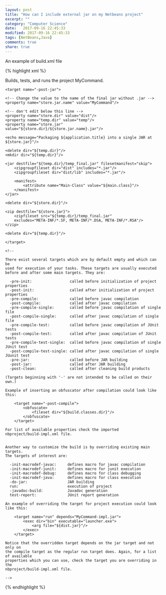 ```yaml
--- 
layout: post
title: "How can I include external jar on my Netbeans project"
excerpt: ""
category: "Computer Science"
date:   2017-09-16 22:45:33
modified: 2017-09-16 22:45:33
tags: [NetBeans,Java]
comments: true
share: true
---
```


An example of build.xml file

{% highlight xml %} 
<?xml version="1.0" encoding="UTF-8"?>
<!-- You may freely edit this file. See commented blocks below for -->
<!-- some examples of how to customize the build. -->
<!-- (If you delete it and reopen the project it will be recreated.) -->
<!-- By default, only the Clean and Build commands use this build script. -->
<!-- Commands such as Run, Debug, and Test only use this build script if -->
<!-- the Compile on Save feature is turned off for the project. -->
<!-- You can turn off the Compile on Save (or Deploy on Save) setting -->
<!-- in the project's Project Properties dialog box.-->
<project name="MyCommand" default="default" basedir=".">
    <description>Builds, tests, and runs the project MyCommand.</description>
    <import file="nbproject/build-impl.xml"/>
    
    <target name="-post-jar">

    <!-- Change the value to the name of the final jar without .jar -->
    <property name="store.jar.name" value="MyCommand"/>

    <!-- don't edit below this line -->
    <property name="store.dir" value="dist"/>
    <property name="temp.dir" value="temp"/>
    <property name="store.jar" value="${store.dir}/${store.jar.name}.jar"/>

    <echo message="Packaging ${application.title} into a single JAR at ${store.jar}"/>

    <delete dir="${temp.dir}"/>
    <mkdir dir="${temp.dir}"/>

    <jar destfile="${temp.dir}/temp_final.jar" filesetmanifest="skip">
        <zipgroupfileset dir="dist" includes="*.jar"/>
        <zipgroupfileset dir="dist/lib" includes="*.jar"/>

        <manifest>
            <attribute name="Main-Class" value="${main.class}"/>
        </manifest>
    </jar>

    <delete dir="${store.dir}"/>

    <zip destfile="${store.jar}">
        <zipfileset src="${temp.dir}/temp_final.jar"
        excludes="META-INF/*.SF, META-INF/*.DSA, META-INF/*.RSA"/>
    </zip>

    <delete dir="${temp.dir}"/>

    </target>
    
    <!--

    There exist several targets which are by default empty and which can be 
    used for execution of your tasks. These targets are usually executed 
    before and after some main targets. They are: 

      -pre-init:                 called before initialization of project properties
      -post-init:                called after initialization of project properties
      -pre-compile:              called before javac compilation
      -post-compile:             called after javac compilation
      -pre-compile-single:       called before javac compilation of single file
      -post-compile-single:      called after javac compilation of single file
      -pre-compile-test:         called before javac compilation of JUnit tests
      -post-compile-test:        called after javac compilation of JUnit tests
      -pre-compile-test-single:  called before javac compilation of single JUnit test
      -post-compile-test-single: called after javac compilation of single JUunit test
      -pre-jar:                  called before JAR building
      -post-jar:                 called after JAR building
      -post-clean:               called after cleaning build products

    (Targets beginning with '-' are not intended to be called on their own.)

    Example of inserting an obfuscator after compilation could look like this:

        <target name="-post-compile">
            <obfuscate>
                <fileset dir="${build.classes.dir}"/>
            </obfuscate>
        </target>

    For list of available properties check the imported 
    nbproject/build-impl.xml file. 


    Another way to customize the build is by overriding existing main targets.
    The targets of interest are: 

      -init-macrodef-javac:     defines macro for javac compilation
      -init-macrodef-junit:     defines macro for junit execution
      -init-macrodef-debug:     defines macro for class debugging
      -init-macrodef-java:      defines macro for class execution
      -do-jar:                  JAR building
      run:                      execution of project 
      -javadoc-build:           Javadoc generation
      test-report:              JUnit report generation

    An example of overriding the target for project execution could look like this:

        <target name="run" depends="MyCommand-impl.jar">
            <exec dir="bin" executable="launcher.exe">
                <arg file="${dist.jar}"/>
            </exec>
        </target>

    Notice that the overridden target depends on the jar target and not only on 
    the compile target as the regular run target does. Again, for a list of available 
    properties which you can use, check the target you are overriding in the
    nbproject/build-impl.xml file. 

    -->
</project>
{% endhighlight %}
